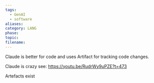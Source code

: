```yaml
---
tags:
  - GenAI
  - software
aliases: 
category: LANG
phase: 
topic: 
filename:
---
```

Claude is better for code and uses Artifact for tracking code changes.

Claude is crazy see: https://youtu.be/RudrWy9uPZE?t=473

Artefacts exist